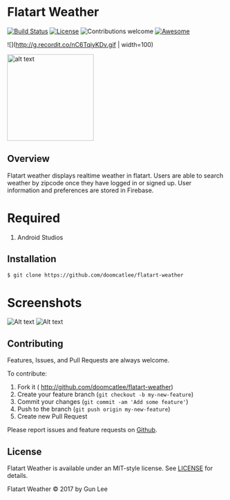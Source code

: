 # Flatart Weather

[![Build Status](https://travis-ci.org/doomcatlee/badges.svg?branch=master)](https://travis-ci.org/doomcatLee/Flatart-Weather)  [![License](https://img.shields.io/badge/license-MIT%20License-brightgreen.svg)](https://opensource.org/licenses/MIT)  ![Contributions welcome](https://img.shields.io/badge/contributions-welcome-brightgreen.svg)
[![Awesome](https://cdn.rawgit.com/sindresorhus/awesome/d7305f38d29fed78fa85652e3a63e154dd8e8829/media/badge.svg)](https://github.com/sindresorhus/awesome)


![](http://g.recordit.co/nC6TqiyKDv.gif | width=100)

<img src="http://g.recordit.co/nC6TqiyKDv.gif" alt="alt text" width="200" height="200">

## Overview

Flatart weather displays realtime weather in flatart. Users are able to search weather by zipcode once they have logged in or signed up. User information and preferences are stored in Firebase.

# Required

1. Android Studios

## Installation

```bash
$ git clone https://github.com/doomcatlee/flatart-weather
```

# Screenshots

![Alt text](https://cloud.githubusercontent.com/assets/12318904/26774492/5c22e174-4985-11e7-844f-aec8bcd30a00.png)
![Alt text](https://cloud.githubusercontent.com/assets/12318904/26774491/5c227dba-4985-11e7-86ec-74d558efb1f6.png)


## Contributing

Features, Issues, and Pull Requests are always welcome.

To contribute:

1. Fork it ( http://github.com/doomcatlee/flatart-weather)
2. Create your feature branch (`git checkout -b my-new-feature`)
3. Commit your changes (`git commit -am 'Add some feature'`)
4. Push to the branch (`git push origin my-new-feature`)
5. Create new Pull Request

Please report issues and feature requests on [Github](https://github.com/doomcatlee/flatart-weather).

## License

Flatart Weather is available under an MIT-style license. See [LICENSE](LICENSE) for details.

Flatart Weather &copy; 2017 by Gun Lee

